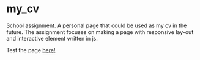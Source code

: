 # my_cv

School assignment. A personal page that could be used as my cv in the future. 
The assignment focuses on making a page with responsive lay-out and interactive element written in js. 

Test the page [here!](https://zazzzi.github.io/my_cv/)
